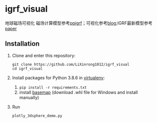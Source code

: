 # igrf_visual
地球磁场可视化
磁场计算模型参考[ppigrf](https://github.com/klaundal/ppigrf)；可视化参考[blog](https://blog.plotly.com/post/171585173862/how-to-create-2d-and-3d-interactive-weather-maps);IGRF最新模型参考[paper](https://earth-planets-space.springeropen.com/articles/10.1186/s40623-020-01254-7)
## Installation

1. Clone and enter this repository:
    ```
    git clone https://github.com/LiXinrong1012/igrf_visual
    cd igrf_visual
    ```
2. Install packages for Python 3.8.6 in [virtualenv](https://uoa-eresearch.github.io/eresearch-cookbook/recipe/2014/11/26/python-virtual-env/):
    1. `pip install -r requirements.txt`
    2. install [basemap](https://blog.csdn.net/jolin1993720/article/details/53996966?ops_request_misc=%257B%2522request%255Fid%2522%253A%2522163446119416780274195524%2522%252C%2522scm%2522%253A%252220140713.130102334..%2522%257D&request_id=163446119416780274195524&biz_id=0&utm_medium=distribute.pc_search_result.none-task-blog-2~all~sobaiduend~default-2-53996966.first_rank_v2_pc_rank_v29&utm_term=windows+basemap&spm=1018.2226.3001.4187) (download .whl file for Windows and install manually)
    
3. Run   
    ```
    plotly_3dsphere_demo.py
    ```   
